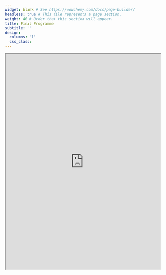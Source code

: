 ```yaml
---
widget: blank # See https://wowchemy.com/docs/page-builder/
headless: true # This file represents a page section.
weight: 40 # Order that this section will appear.
title: Final Programme
subtitle: ''
design:
  columns: '1'
  css_class: 
---
```


<iframe src="https://drive.google.com/file/d/18oNKRaR6yiuzm7u64Fk5tq0ulkLtNlHw/preview" width="100%" height="700px" allow="autoplay"></iframe> 

